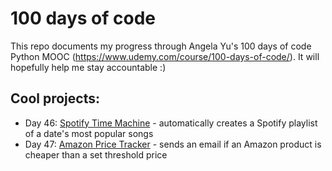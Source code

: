 # 100 days of code

This repo documents my progress through Angela Yu's 100 days of code Python MOOC (https://www.udemy.com/course/100-days-of-code/). It will hopefully help me stay accountable :)

## Cool projects:

- Day 46: [Spotify Time Machine](https://github.com/ffrodslaw/100-days-of-code/tree/main/46_spotify-time-machine) - automatically creates a Spotify playlist of a date's most popular songs
- Day 47: [Amazon Price Tracker](https://github.com/ffrodslaw/100-days-of-code/tree/main/47_amazon-price-tracker) - sends an email if an Amazon product is cheaper than a set threshold price
